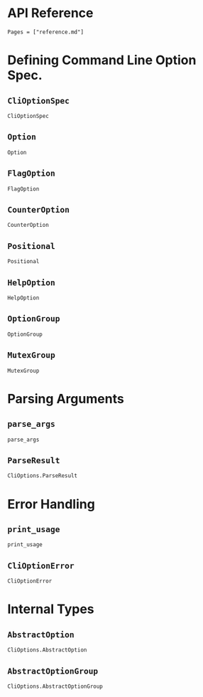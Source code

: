 # API Reference

```@contents
Pages = ["reference.md"]
```

# Defining Command Line Option Spec.

## `CliOptionSpec`

```@docs
CliOptionSpec
```

## `Option`

```@docs
Option
```

## `FlagOption`

```@docs
FlagOption
```

## `CounterOption`

```@docs
CounterOption
```

## `Positional`

```@docs
Positional
```

## `HelpOption`

```@docs
HelpOption
```

## `OptionGroup`

```@docs
OptionGroup
```

## `MutexGroup`

```@docs
MutexGroup
```

# Parsing Arguments

## `parse_args`

```@docs
parse_args
```

## `ParseResult`

```@docs
CliOptions.ParseResult
```

# Error Handling

## `print_usage`
```@docs
print_usage
```

## `CliOptionError`
```@docs
CliOptionError
```

# Internal Types

## `AbstractOption`
```@docs
CliOptions.AbstractOption
```

## `AbstractOptionGroup`
```@docs
CliOptions.AbstractOptionGroup
```
